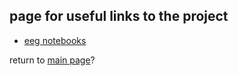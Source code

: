 ## page for useful links to the project

- [eeg notebooks](https://github.com/NeuroTechX/eeg-notebooks)

return to [main page](README.md)?